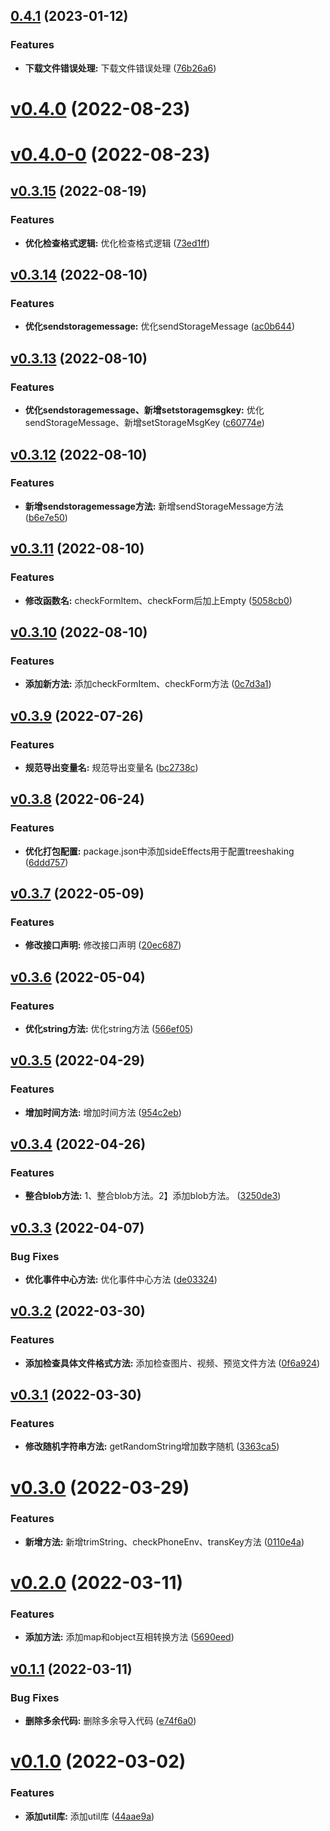## [0.4.1](https://github.com/qinshixixing/fortissimo/compare/util/v0.4.0...util/0.4.1) (2023-01-12)


### Features

* **下载文件错误处理:** 下载文件错误处理 ([76b26a6](https://github.com/qinshixixing/fortissimo/commit/76b26a6ccaf9c7ab6155d90d149371333f8d43d7))



# [v0.4.0](https://github.com/qinshixixing/fortissimo/compare/util/v0.4.0-0...util/v0.4.0) (2022-08-23)



# [v0.4.0-0](https://github.com/qinshixixing/fortissimo/compare/util/v0.3.15...util/v0.4.0-0) (2022-08-23)



## [v0.3.15](https://github.com/qinshixixing/fortissimo/compare/util/v0.3.14...util/v0.3.15) (2022-08-19)


### Features

* **优化检查格式逻辑:** 优化检查格式逻辑 ([73ed1ff](https://github.com/qinshixixing/fortissimo/commit/73ed1ffdbb361d52c279144d0d56cf4d1931f9eb))



## [v0.3.14](https://github.com/qinshixixing/fortissimo/compare/util/v0.3.13...util/v0.3.14) (2022-08-10)


### Features

* **优化sendstoragemessage:** 优化sendStorageMessage ([ac0b644](https://github.com/qinshixixing/fortissimo/commit/ac0b6442474b4005b48bb91cde4e539e7cce4314))



## [v0.3.13](https://github.com/qinshixixing/fortissimo/compare/util/v0.3.12...util/v0.3.13) (2022-08-10)


### Features

* **优化sendstoragemessage、新增setstoragemsgkey:** 优化sendStorageMessage、新增setStorageMsgKey ([c60774e](https://github.com/qinshixixing/fortissimo/commit/c60774ec7c2d7069df3505636cfb87eca19b68c5))



## [v0.3.12](https://github.com/qinshixixing/fortissimo/compare/util/v0.3.11...util/v0.3.12) (2022-08-10)


### Features

* **新增sendstoragemessage方法:** 新增sendStorageMessage方法 ([b6e7e50](https://github.com/qinshixixing/fortissimo/commit/b6e7e501be4ddac2221803aa550d776973acd2a2))



## [v0.3.11](https://github.com/qinshixixing/fortissimo/compare/util/v0.3.10...util/v0.3.11) (2022-08-10)


### Features

* **修改函数名:** checkFormItem、checkForm后加上Empty ([5058cb0](https://github.com/qinshixixing/fortissimo/commit/5058cb0676eec794b74670f3124d683cb9eb22a4))



## [v0.3.10](https://github.com/qinshixixing/fortissimo/compare/util/v0.3.9...util/v0.3.10) (2022-08-10)


### Features

* **添加新方法:** 添加checkFormItem、checkForm方法 ([0c7d3a1](https://github.com/qinshixixing/fortissimo/commit/0c7d3a1756060683820376b9a6a5e826a8fae31a))



## [v0.3.9](https://github.com/qinshixixing/fortissimo/compare/util/v0.3.8...util/v0.3.9) (2022-07-26)


### Features

* **规范导出变量名:** 规范导出变量名 ([bc2738c](https://github.com/qinshixixing/fortissimo/commit/bc2738cbb6f8bbdf9c7efbd17cdb94fd6f93c589))



## [v0.3.8](https://github.com/qinshixixing/fortissimo/compare/util/v0.3.7...util/v0.3.8) (2022-06-24)


### Features

* **优化打包配置:** package.json中添加sideEffects用于配置treeshaking ([6ddd757](https://github.com/qinshixixing/fortissimo/commit/6ddd7571a670288c8f218b8ce51939e17485f313))



## [v0.3.7](https://github.com/qinshixixing/fortissimo/compare/util/v0.3.6...util/v0.3.7) (2022-05-09)


### Features

* **修改接口声明:** 修改接口声明 ([20ec687](https://github.com/qinshixixing/fortissimo/commit/20ec687c945c2a7827db919e4dd29dc0db085d9a))



## [v0.3.6](https://github.com/qinshixixing/fortissimo/compare/util/v0.3.5...util/v0.3.6) (2022-05-04)


### Features

* **优化string方法:** 优化string方法 ([566ef05](https://github.com/qinshixixing/fortissimo/commit/566ef05c998095a37be8e896291f0a8c34538417))



## [v0.3.5](https://github.com/qinshixixing/fortissimo/compare/util/v0.3.4...util/v0.3.5) (2022-04-29)


### Features

* **增加时间方法:** 增加时间方法 ([954c2eb](https://github.com/qinshixixing/fortissimo/commit/954c2eb4ca92ef78dc1c143a39c000f5bf594daa))



## [v0.3.4](https://github.com/qinshixixing/fortissimo/compare/util/v0.3.3...util/v0.3.4) (2022-04-26)


### Features

* **整合blob方法:** 1、整合blob方法。2】添加blob方法。 ([3250de3](https://github.com/qinshixixing/fortissimo/commit/3250de3c4c8b080d300c0673bed0f12f2d25d60c))



## [v0.3.3](https://github.com/qinshixixing/fortissimo/compare/util/v0.3.2...util/v0.3.3) (2022-04-07)


### Bug Fixes

* **优化事件中心方法:** 优化事件中心方法 ([de03324](https://github.com/qinshixixing/fortissimo/commit/de0332422173dd5aab09da44f55227616f5f7076))



## [v0.3.2](https://github.com/qinshixixing/fortissimo/compare/util/v0.3.1...util/v0.3.2) (2022-03-30)


### Features

* **添加检查具体文件格式方法:** 添加检查图片、视频、预览文件方法 ([0f6a924](https://github.com/qinshixixing/fortissimo/commit/0f6a9241b8e3338a78341367c960f442c8c3115c))



## [v0.3.1](https://github.com/qinshixixing/fortissimo/compare/util/v0.3.0...util/v0.3.1) (2022-03-30)


### Features

* **修改随机字符串方法:** getRandomString增加数字随机 ([3363ca5](https://github.com/qinshixixing/fortissimo/commit/3363ca5ef08270c0a8569f6a596fb6c3884cbe9b))



# [v0.3.0](https://github.com/qinshixixing/fortissimo/compare/util/v0.2.0...util/v0.3.0) (2022-03-29)


### Features

* **新增方法:** 新增trimString、checkPhoneEnv、transKey方法 ([0110e4a](https://github.com/qinshixixing/fortissimo/commit/0110e4a0c78e453decb91766f68c2252ef30bd2d))



# [v0.2.0](https://github.com/qinshixixing/fortissimo/compare/util/v0.1.1...util/v0.2.0) (2022-03-11)


### Features

* **添加方法:** 添加map和object互相转换方法 ([5690eed](https://github.com/qinshixixing/fortissimo/commit/5690eedc9e8ebfd5c1b2eb0f7e871759878e9dfc))



## [v0.1.1](https://github.com/qinshixixing/fortissimo/compare/util/v0.1.0...util/v0.1.1) (2022-03-11)


### Bug Fixes

* **删除多余代码:** 删除多余导入代码 ([e74f6a0](https://github.com/qinshixixing/fortissimo/commit/e74f6a03817c8831219769dd5febf8dcfbe57929))



# [v0.1.0](https://github.com/qinshixixing/fortissimo/compare/44aae9a467ae509084a9c2d2444fb921402d356e...util/v0.1.0) (2022-03-02)


### Features

* **添加util库:** 添加util库 ([44aae9a](https://github.com/qinshixixing/fortissimo/commit/44aae9a467ae509084a9c2d2444fb921402d356e))



